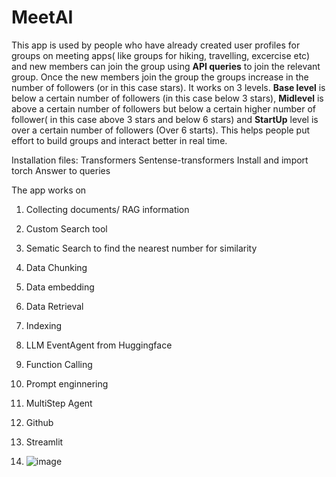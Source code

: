 # MeetAI
This app is used by people who have already created user profiles for groups on meeting apps( like groups for hiking, travelling, excercise etc) 
and new members can join the group using **API queries** to join the relevant group. Once the new members join the group 
the groups increase in the number of followers (or in this case stars). It works on 3 levels. **Base level** is below 
a certain number of followers (in this case below 3 stars), **Midlevel** is above a certain number of followers but below 
a certain higher number of follower( in this case above 3 stars and below 6 stars) and **StartUp** level is over a certain 
number of followers (Over 6 starts). This helps people put effort to build groups and interact better in real time.

Installation files: 
Transformers
Sentense-transformers
Install and import torch
Answer to queries

The app works on
1. Collecting documents/ RAG information
2. Custom Search tool
3. Sematic Search to find the nearest number for similarity
4. Data Chunking
5. Data embedding
6. Data Retrieval
7. Indexing
8. LLM EventAgent from Huggingface
9. Function Calling
10. Prompt enginnering
11. MultiStep Agent
12. Github
13. Streamlit

14. ![image](https://github.com/user-attachments/assets/6ae311aa-2211-4ea1-996f-49e08145f74d)





